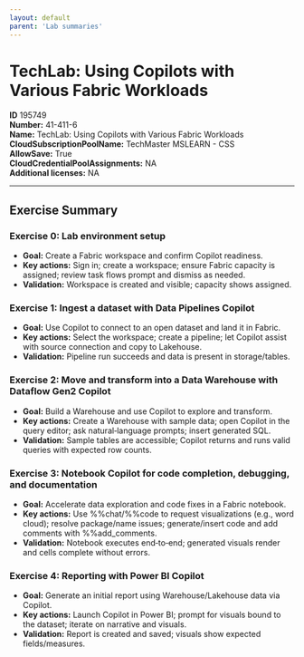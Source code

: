 ```yaml
---
layout: default
parent: 'Lab summaries'
---
```


# TechLab: Using Copilots with Various Fabric Workloads

**ID** 195749  
**Number:** 41-411-6  
**Name:** TechLab: Using Copilots with Various Fabric Workloads
**CloudSubscriptionPoolName:** TechMaster MSLEARN - CSS  
**AllowSave:** True  
**CloudCredentialPoolAssignments:** NA  
**Additional licenses:** NA  

---

## Exercise Summary
### Exercise 0: Lab environment setup
- **Goal:** Create a Fabric workspace and confirm Copilot readiness.
- **Key actions:** Sign in; create a workspace; ensure Fabric capacity is assigned; review task flows prompt and dismiss as needed.
- **Validation:** Workspace is created and visible; capacity shows assigned.

### Exercise 1: Ingest a dataset with Data Pipelines Copilot
- **Goal:** Use Copilot to connect to an open dataset and land it in Fabric.
- **Key actions:** Select the workspace; create a pipeline; let Copilot assist with source connection and copy to Lakehouse.
- **Validation:** Pipeline run succeeds and data is present in storage/tables.

### Exercise 2: Move and transform into a Data Warehouse with Dataflow Gen2 Copilot
- **Goal:** Build a Warehouse and use Copilot to explore and transform.
- **Key actions:** Create a Warehouse with sample data; open Copilot in the query editor; ask natural‑language prompts; insert generated SQL.
- **Validation:** Sample tables are accessible; Copilot returns and runs valid queries with expected row counts.

### Exercise 3: Notebook Copilot for code completion, debugging, and documentation
- **Goal:** Accelerate data exploration and code fixes in a Fabric notebook.
- **Key actions:** Use %%chat/%%code to request visualizations (e.g., word cloud); resolve package/name issues; generate/insert code and add comments with %%add_comments.
- **Validation:** Notebook executes end‑to‑end; generated visuals render and cells complete without errors.

### Exercise 4: Reporting with Power BI Copilot
- **Goal:** Generate an initial report using Warehouse/Lakehouse data via Copilot.
- **Key actions:** Launch Copilot in Power BI; prompt for visuals bound to the dataset; iterate on narrative and visuals.
- **Validation:** Report is created and saved; visuals show expected fields/measures.
